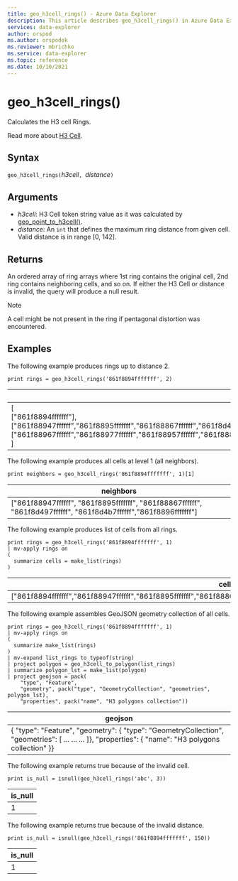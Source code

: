```yaml
---
title: geo_h3cell_rings() - Azure Data Explorer
description: This article describes geo_h3cell_rings() in Azure Data Explorer.
services: data-explorer
author: orspod
ms.author: orspodek
ms.reviewer: mbrichko
ms.service: data-explorer
ms.topic: reference
ms.date: 10/10/2021
---
```

# geo_h3cell_rings()

Calculates the H3 cell Rings.

Read more about [H3 Cell](https://eng.uber.com/h3/).

## Syntax

`geo_h3cell_rings(`*h3cell*`, `*distance*`)`

## Arguments

* *h3cell*: H3 Cell token string value as it was calculated by [geo_point_to_h3cell()](geo-point-to-h3cell-function.md).
* *distance*: An `int` that defines the maximum ring distance from given cell. Valid distance is in range [0, 142].

## Returns

An ordered array of ring arrays where 1st ring contains the original cell, 2nd ring contains neighboring cells, and so on. If either the H3 Cell or distance is invalid, the query will produce a null result.

> [!NOTE]
>
> A cell might be not present in the ring if pentagonal distortion was encountered.

## Examples

The following example produces rings up to distance 2.

<!-- csl: https://help.kusto.windows.net/Samples -->
```kusto
print rings = geo_h3cell_rings('861f8894fffffff', 2)
```

|rings|
|---|
|[<br> ["861f8894fffffff"],<br> ["861f88947ffffff","861f8895fffffff","861f88867ffffff","861f8d497ffffff","861f8d4b7ffffff","861f8896fffffff"],<br> ["861f88967ffffff","861f88977ffffff","861f88957ffffff","861f8882fffffff","861f88877ffffff","861f88847ffffff","861f8886fffffff","861f8d49fffffff","861f8d487ffffff","861f8d4a7ffffff","861f8d59fffffff","861f8d597ffffff"]<br> ]|

The following example produces all cells at level 1 (all neighbors).

<!-- csl: https://help.kusto.windows.net/Samples -->
```kusto
print neighbors = geo_h3cell_rings('861f8894fffffff', 1)[1]
```

|neighbors|
|---|
|["861f88947ffffff", "861f8895fffffff", "861f88867ffffff", "861f8d497ffffff", "861f8d4b7ffffff","861f8896fffffff"]|

The following example produces list of cells from all rings.

<!-- csl: https://help.kusto.windows.net/Samples -->
```kusto
print rings = geo_h3cell_rings('861f8894fffffff', 1)
| mv-apply rings on 
(
  summarize cells = make_list(rings)
)
```

|cells|
|---|
|["861f8894fffffff","861f88947ffffff","861f8895fffffff","861f88867ffffff","861f8d497ffffff","861f8d4b7ffffff","861f8896fffffff"]|

The following example assembles GeoJSON geometry collection of all cells.

<!-- csl: https://help.kusto.windows.net/Samples -->
```kusto
print rings = geo_h3cell_rings('861f8894fffffff', 1)
| mv-apply rings on 
(
  summarize make_list(rings)
)
| mv-expand list_rings to typeof(string)
| project polygon = geo_h3cell_to_polygon(list_rings)
| summarize polygon_lst = make_list(polygon)
| project geojson = pack(
    "type", "Feature",
    "geometry", pack("type", "GeometryCollection", "geometries", polygon_lst),
    "properties", pack("name", "H3 polygons collection"))
```

|geojson|
|---|
|{ "type": "Feature", "geometry": { "type": "GeometryCollection", "geometries": [ ... ... ... ]}, "properties": { "name": "H3 polygons collection" }}|


The following example returns true because of the invalid cell.

<!-- csl: https://help.kusto.windows.net/Samples -->
```kusto
print is_null = isnull(geo_h3cell_rings('abc', 3))
```

|is_null|
|---|
|1|

The following example returns true because of the invalid distance.

<!-- csl: net.tcp://localhost/$systemdb -->
```kusto
print is_null = isnull(geo_h3cell_rings('861f8894fffffff', 150))
```

|is_null|
|---|
|1|
